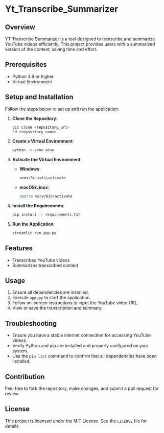 # Yt_Transcribe_Summarizer

## Overview
YT Transcribe Summarizer is a tool designed to transcribe and summarize YouTube videos efficiently. This project provides users with a summarized version of the content, saving time and effort.

## Prerequisites
- Python 3.8 or higher
- Virtual Environment

## Setup and Installation

Follow the steps below to set up and run the application:

1. **Clone the Repository**:
   ```bash
   git clone <repository_url>
   cd <repository_name>
   ```

2. **Create a Virtual Environment**:
   ```bash
   python -m venv venv
   ```

3. **Activate the Virtual Environment**:
   - **Windows**:
     ```bash
     venv\Scripts\activate
     ```
   - **macOS/Linux**:
     ```bash
     source venv/bin/activate
     ```

4. **Install the Requirements**:
   ```bash
   pip install -r requirements.txt
   ```

5. **Run the Application**:
   ```bash
   streamlit run app.py
   ```

## Features
- Transcribes YouTube videos
- Summarizes transcribed content

## Usage
1. Ensure all dependencies are installed.
2. Execute `app.py` to start the application.
3. Follow on-screen instructions to input the YouTube video URL.
4. View or save the transcription and summary.

## Troubleshooting
- Ensure you have a stable internet connection for accessing YouTube videos.
- Verify Python and pip are installed and properly configured on your system.
- Use the `pip list` command to confirm that all dependencies have been installed.

## Contribution
Feel free to fork the repository, make changes, and submit a pull request for review.

## License
This project is licensed under the MIT License. See the `LICENSE` file for details.

